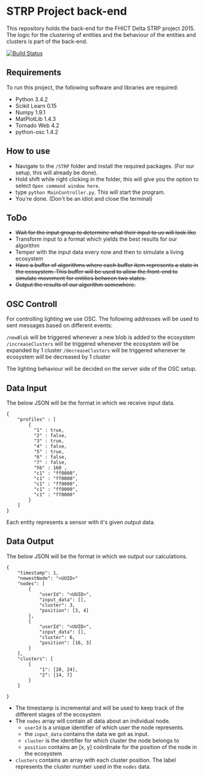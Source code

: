 STRP Project back-end
=======

This repository holds the back-end for the FHICT Delta STRP project 2015. The logic for the clustering of entities and the behaviour of the entities and clusters is part of the back-end.

[![Build Status](https://travis-ci.org/ldebruijn/STRP.svg?branch=dev)](https://travis-ci.org/ldebruijn/STRP)

Requirements
------------

To run this project, the following software and libraries are required:
* Python 3.4.2
* Scikit Learn 0.15
* Numpy 1.9.1
* MatPlotLib 1.4.3
* Tornado Web 4.2
* python-osc 1.4.2

How to use
----------

* Navigate to the `/STRP` folder and install the required packages. (For our setup, this will already be done).
* Hold shift while right clicking in the folder, this will give you the option to select `Open command window here`.
* type `python MainController.py`. This will start the program.
* You're done. (Don't be an idiot and close the terminal)


ToDo
----

* ~~Wait for the input group to determine what their input to us will look like~~
* Transform input to a format which yields the best results for our algorithm
* Temper with the input data every now and then to simulate a living ecosystem
* ~~Have a buffer of algorithms where each buffer item represents a state in the ecosystem. This buffer will be used to allow the front-end to simulate movement for entities between two states.~~
* ~~Output the results of our algorithm somewhere.~~


OSC Controll
------------

For controlling lighting we use OSC. The following addresses will be used to sent messages based on different events:

`/newBlob` will be triggered whenever a new blob is added to the ecosystem
`/increaseClusters` will be triggered whenever the ecosystem will be expanded by 1 cluster
`/decreaseClusters` will be triggered whenever te ecosystem will be decreased by 1 cluster

The lighting behaviour will be decided on the server side of the OSC setup.


Data Input
----------

The below JSON will be the format in which we receive input data.

```
{ 
	"profiles" : [
		{ 
		  "1" : true, 
		  "2" : false,  
		  "3" : true, 
		  "4" : false, 
		  "5" : true, 
		  "6" : false, 
		  "7" : false, 
		  "hb" : 160 , 
		  "c1" : "ff0000", 
		  "c1" : "ff0000", 
		  "c1" : "ff0000", 
		  "c1" : "ff0000", 
		  "c1" : "ff0000" 
		}
	]
}
```

Each entity represents a sensor with it's given output data.


Data Output
-----------

The below JSON will be the format in which we output our calculations.

```
{
	"timestamp": 1,
	"newestNode": "<UUID>"
	"nodes": [
		{
			"userId": "<UUID>",
			"input_data": [],
			"cluster": 3,
			"position": [3, 4]
		},
		{
			"userId": "<UUID>",
			"input_data": [],
			"cluster": 6,
			"position": [16, 3]
		}
	],
	"clusters": [ 
		{
			"1": [20, 24],
			"2": [14, 7]
		}
	]

}
```

* The timestamp is incremental and will be used to keep track of the different stages of the ecosystem
* The `nodes` array will contain all data about an individual node. 
   * `userId` is a unique identifier of which user the node represents.
   * the `input_data` contains the data we got as input.
   * `cluster` is the identifier for which cluster the node belongs to
   * `position` contains an [x, y] coördinate for the position of the node in the ecosystem
* `clusters` contains an array with each cluster position. The label represents the cluster number used in the `nodes` data.